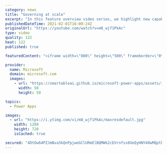 ```yaml
---
category: news
title: "Governing at scale"
excerpt: "In this feature overview video series, we highlight new capabilities included in the latest update to Microsoft Power Apps.  Microsoft's Power Platform is a rich ecosystem of more than three hundred Microsoft and non-Microsoft connectors that can be leveraged by apps and flows. We are proud to introduce"
publishedDateTime: 2021-02-01T16:00:24Z
originalUrl: "https://youtube.com/watch?v=m8_wjf1PkAc"
type: video
quality: 122
heat: 122
published: true

featuredContent: "<iframe width=\"800\" height=\"500\" frameborder=\"0\" src=\"https://www.youtube.com/embed/m8_wjf1PkAc\" allow=\"accelerometer; autoplay; encrypted-media; gyroscope; picture-in-picture\" allowfullscreen></iframe>"

provider:
  name: Microsoft
  domain: microsoft.com
  images:
    - url: "https://smartableai.github.io/microsoft-power-apps/assets/images/organizations/microsoft.com-50x50.jpg"
      width: 50
      height: 50

topics:
  - Power Apps

images:
  - url: "https://i.ytimg.com/vi/m8_wjf1PkAc/maxresdefault.jpg"
    width: 1280
    height: 720
    isCached: true

secured: "4DtOw64PZJmNva3kQnPpjweGClURmElBQMWk2cEVrnfss8XeQyHNY40wMQptbc3AKdLiwpyMUowqBlnZ3wVFh1po3cVv9JvLvIKGsTqRboVc4qRNrBY9mPi5pXLIvvDuuLhD/qZKRq2ZBaD6ydOnEDpVva0jKyE87x+uuDhsb1Z5wxW8WkDoMAEkvcYf/2m2qhYGiKXYsMSs6qZhBWBG3Ictz/JwXxuLKJIKaJ9MBGmChHT6CB3Nn4FhWKyOe5lOoOM2aJ7Ksq7LMWvJNkL9AF/pig5Qvp+GH9DFUpBGk/l608JnLD/jOtibwPWx9+9h4zBJIUXiXDBMXAUsEP/rArsA6xK8FQ5vnporc5ub5A/oH1+xOrl3+J619JqgWzPLTat2yFxxVHUe+kquJdH0PsUod2l5QCLsrU7Q6iNx/FU=;MaA3wO8JC+qe9VPQMxGpYA=="
---
```


